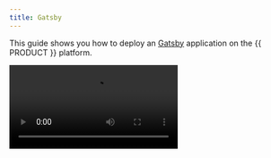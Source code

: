 ```yaml
---
title: Gatsby
---
```


This guide shows you how to deploy an [Gatsby](https://www.gatsbyjs.com/) application on the {{ PRODUCT }} platform.

<Video src="https://www.youtube.com/watch?v=ici9j6oF_5E" />

## Example {/*example*/}

<ExampleButtons
  title="Gatsby SSG"
  siteUrl="https://layer0-docs-layer0-gatsby-example-default.layer0-limelight.link"
  repoUrl="https://github.com/layer0-docs/layer0-gatsby-example" 
  deployFromRepo />

## Connector {/*connector*/}

This framework has a connector developed for {{ PRODUCT }}. See [Connectors](connectors) for more information.

<ButtonLink variant="stroke" type="code" withIcon={true} href="https://github.com/layer0-docs/layer0-connectors/tree/main/layer0-gatsby-connector">
  View the Connector Code
</ButtonLink>

{{ SYSTEM_REQUIREMENTS }}

{{ SIGN_UP }}

## Getting Started {/*getting-started*/}

If you don't already have a Gatsby application, you can create one using:

```bash
npm install -g gatsby-cli
gatsby new gatsby-site https://github.com/gatsbyjs/gatsby-starter-hello-world
```

You should now have a working Gatsby site. Run `gatsby develop` to see the application running on `localhost:8000`.

To deploy your Gatsby on {{ PRODUCT }}:

1. {{ INSTALL_CLI_STEP }}

2. Run the following in the root folder of your project. This will configure your project for {{ PRODUCT }}.

```bash
{{ CLI_NAME }} init
```

This will automatically add all of the required dependencies and files to your project. These include:

- The `{{ PACKAGE_NAME }}/core` package
- The `{{ PACKAGE_NAME }}/gatsby` package
- The `{{ PACKAGE_NAME }}/cli` package
- `{{ CONFIG_FILE }}`
- `routes.js` - A default routes file that sends all requests to your Gatsby static site. Update this file to add caching or proxy some URLs to a different origin.

## Running Locally {/*running-locally*/}

You can test the integration of the {{ PRODUCT_PLATFORM }} router with your gatsby site locally using:

```bash
{{ CLI_NAME }} dev
```

## Deploying {/*deploying*/}

Deploy your app to the {{ PRODUCT_PLATFORM }} by running the following command in your project's root directory:

```bash
{{ CLI_NAME }} deploy
```

See [Deploying](deploying) guide for more information.

## Routing {/*routing*/}

The default `routes.js` file created by `{{ CLI_NAME }} init` sends all requests to the Gatsby static site.

```js
// This file was automatically added by {{ CLI_NAME }} deploy.
// You should commit this file to source control.

const { Router } = require('{{ PACKAGE_NAME }}/core/router')
const { gatsbyRoutes } = require('{{ PACKAGE_NAME }}/gatsby')

module.exports = new Router().use(gatsbyRoutes)
```

### Adding routes to a different origin {/*adding-routes-to-a-different-origin*/}

To proxy some URLs to a different origin, you need first to configure that origin in your `{{ CONFIG_FILE }}` file.

For example:

```js
// {{ CONFIG_FILE }}

module.exports = {
  backends: {
    legacy: {
      domainOrIp: process.env.LEGACY_BACKEND_DOMAIN || 'legacy.my-site.com',
      hostHeader: process.env.LEGACY_BACKEND_HOST_HEADER || 'legacy.my-site.com',
    },
  },
}
```

Using environment variables here allows you to configure different legacy domains for each {{ PRODUCT }} environment.

Then you can add routing and caching rules to your `routes.js` file. Note that gatsbyRoute must be declared last as it acts as a fallback route.

For example:

```js
// routes.js

const { Router } = require('{{ PACKAGE_NAME }}/core/router')
const { gatsbyRoutes } = require('{{ PACKAGE_NAME }}/gatsby')

module.exports = new Router()
  .get('/some/legacy/url/:p', ({ proxy }) => {
    proxy('legacy')
  })
  .use(gatsbyRoutes)
```

Check [Routing](routing) and [Caching](caching) guides for more information.
